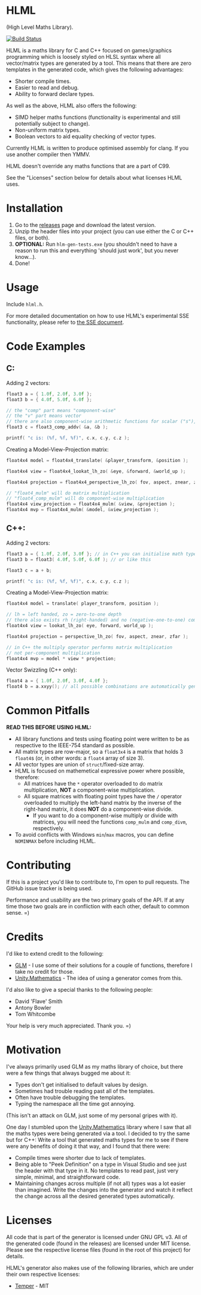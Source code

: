 # HLML

(High Level Maths Library).

[![Build Status](https://travis-ci.com/dangmoody/HLML.svg?branch=master)](https://travis-ci.com/dangmoody/HLML)

HLML is a maths library for C and C++ focused on games/graphics programming which is loosely styled on HLSL syntax where all vector/matrix types are generated by a tool.  This means that there are zero templates in the generated code, which gives the following advantages:
* Shorter compile times.
* Easier to read and debug.
* Ability to forward declare types.

As well as the above, HLML also offers the following:
* SIMD helper maths functions (functionality is experimental and still potentially subject to change).
* Non-uniform matrix types.
* Boolean vectors to aid equality checking of vector types.

Currently HLML is written to produce optimised assembly for clang.  If you use another compiler then YMMV.

HLML doesn't override any maths functions that are a part of C99.

See the "Licenses" section below for details about what licenses HLML uses.


Installation
============

1. Go to the [releases](https://github.com/dangmoody/HLML/releases) page and download the latest version.
2. Unzip the header files into your project (you can use either the C or C++ files, or both).
3. **OPTIONAL:** Run ```hlm-gen-tests.exe``` (you shouldn't need to have a reason to run this and everything 'should just work', but you never know...).
4. Done!


Usage
=====
Include ```hlml.h```.

For more detailed documentation on how to use HLML's experimental SSE functionality, please refer to [the SSE document](https://github.com/dangmoody/HLML/blob/simd/doc/SSE.md).


Code Examples
=============

C:
----
Adding 2 vectors:
```C
float3 a = { 1.0f, 2.0f, 3.0f };
float3 b = { 4.0f, 5.0f, 6.0f };

// the "comp" part means "component-wise"
// the "v" part means vector
// there are also component-wise arithmetic functions for scalar ("s"), and matrix ("m" - for matrix types only)
float3 c = float3_comp_addv( &a, &b );

printf( "c is: (%f, %f, %f)", c.x, c.y, c.z );
```

Creating a Model-View-Projection matrix:
```C
float4x4 model = float4x4_translate( &player_transform, &position );

float4x4 view = float4x4_lookat_lh_zo( &eye, &forward, &world_up );

float4x4 projection = float4x4_perspective_lh_zo( fov, aspect, znear, zfar );

// "float4_mulm" will do matrix multiplication
// "float4_comp_mulm" will do component-wise multiplication
float4x4 view_projection = float4x4_mulm( &view, &projection );
float4x4 mvp = float4x4_mulm( &model, &view_projection );
```

C++:
----
Adding 2 vectors:
```C
float3 a = { 1.0f, 2.0f, 3.0f }; // in C++ you can initialise math types like this
float3 b = float3( 4.0f, 5.0f, 6.0f ); // or like this

float3 c = a + b;

printf( "c is: (%f, %f, %f)", c.x, c.y, c.z );
```

Creating a Model-View-Projection matrix:
```C
float4x4 model = translate( player_transform, position );

// lh = left handed, zo = zero-to-one depth
// there also exists rh (right-handed) and no (negative-one-to-one) combinations
float4x4 view = lookat_lh_zo( eye, forward, world_up );

float4x4 projection = perspective_lh_zo( fov, aspect, znear, zfar );

// in C++ the multiply operator performs matrix multiplication
// not per-component multiplication
float4x4 mvp = model * view * projection;
```

Vector Swizzling (C++ only):
```C
float4 a = { 1.0f, 2.0f, 3.0f, 4.0f };
float4 b = a.xxyy(); // all possible combinations are automatically generated and available
```


Common Pitfalls
===============

**READ THIS BEFORE USING HLML:**

* All library functions and tests using floating point were written to be as respective to the IEEE-754 standard as possible.
* All matrix types are row-major, so a ```float3x4``` is a matrix that holds 3 ```float4```s (or, in other words: a ```float4``` array of size 3).
* All vector types are union of ```struct```/fixed-size array.
* HLML is focused on mathemetical expressive power where possible, therefore:
	* All matrices have the ```*``` operator overloaded to do matrix multiplication, **NOT** a component-wise multiplication.
	* All square matrices with floating point types have the ```/``` operator overloaded to multiply the left-hand matrix by the inverse of the right-hand matrix, it does **NOT** do a component-wise divide.
		* If you want to do a component-wise multiply or divide with matrices, you will need the functions `comp_mulm` and `comp_divm`, respectively.
* To avoid conflicts with Windows ```min```/```max``` macros, you can define ```NOMINMAX``` before including HLML.


Contributing
============

If this is a project you'd like to contribute to, I'm open to pull requests.  The GitHub issue tracker is being used.

Performance and usability are the two primary goals of the API.  If at any time those two goals are in confliction with each other, default to common sense.  =)


Credits
=======

I'd like to extend credit to the following:

- [GLM](https://github.com/g-truc/glm) - I use some of their solutions for a couple of functions, therefore I take no credit for those.
- [Unity.Mathematics](https://github.com/Unity-Technologies/Unity.Mathematics) - The idea of using a generator comes from this.

I'd also like to give a special thanks to the following people:

- David 'Flave' Smith
- Antony Bowler
- Tom Whitcombe

Your help is very much appreciated.  Thank you.  =)


Motivation
==========

I've always primarily used GLM as my maths library of choice, but there were a few things that always bugged me about it:
* Types don't get initialised to default values by design.
* Sometimes had trouble reading past all of the templates.
* Often have trouble debugging the templates.
* Typing the namespace all the time got annoying.

(This isn't an attack on GLM, just some of my personal gripes with it).

One day I stumbled upon the [Unity.Mathematics](https://github.com/Unity-Technologies/Unity.Mathematics) library where I saw that all the maths types were being generated via a tool.  I decided to try the same but for C++: Write a tool that generated maths types for me to see if there were any benefits of doing it that way, and I found that there were:
* Compile times were shorter due to lack of templates.
* Being able to "Peek Definition" on a type in Visual Studio and see just the header with that type in it.  No templates to read past, just very simple, minimal, and straightforward code.
* Maintaining changes across multiple (if not all) types was a lot easier than imagined.  Write the changes into the generator and watch it reflect the change across all the desired generated types automatically.


Licenses
========

All code that is part of the generator is licensed under GNU GPL v3.  All of the generated code (found in the releases) are licensed under MIT license.  Please see the respective license files (found in the root of this project) for details.

HLML's generator also makes use of the following libraries, which are under their own respective licenses:

- [Temper](https://github.com/dangmoody/temper) - MIT
